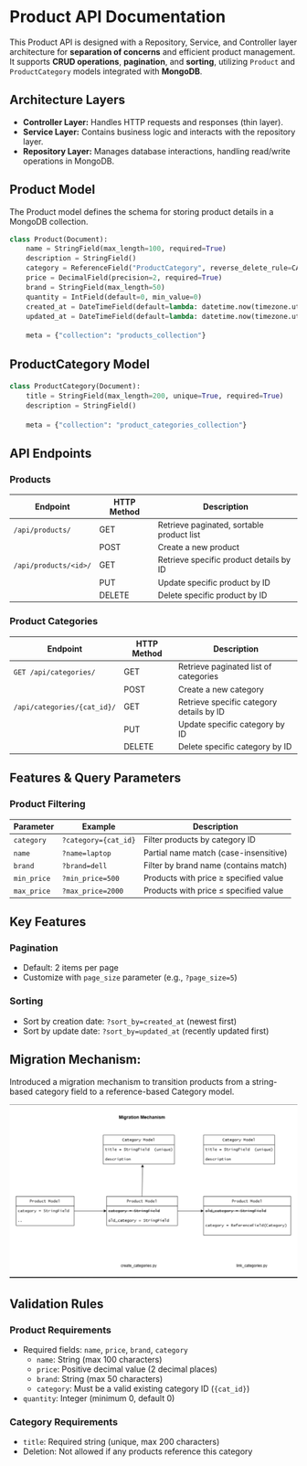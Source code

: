 # Product API Documentation

This Product API is designed with a Repository, Service, and Controller layer architecture for **separation of concerns** and efficient product management. It supports **CRUD operations**, **pagination**, and **sorting**, utilizing `Product` and `ProductCategory` models integrated with **MongoDB**.

## Architecture Layers

- **Controller Layer:** Handles HTTP requests and responses (thin layer).  
- **Service Layer:** Contains business logic and interacts with the repository layer.  
- **Repository Layer:** Manages database interactions, handling read/write operations in MongoDB.  


## Product Model

The Product model defines the schema for storing product details in a MongoDB collection.

```python
class Product(Document):
    name = StringField(max_length=100, required=True)
    description = StringField()
    category = ReferenceField("ProductCategory", reverse_delete_rule=CASCADE)
    price = DecimalField(precision=2, required=True)
    brand = StringField(max_length=50)
    quantity = IntField(default=0, min_value=0)
    created_at = DateTimeField(default=lambda: datetime.now(timezone.utc))
    updated_at = DateTimeField(default=lambda: datetime.now(timezone.utc))
    
    meta = {"collection": "products_collection"}
```
## ProductCategory Model

```python
class ProductCategory(Document):
    title = StringField(max_length=200, unique=True, required=True)
    description = StringField()
    
    meta = {"collection": "product_categories_collection"}
```

## API Endpoints

### Products

| Endpoint               | HTTP Method | Description                                  |
|------------------------|-------------|----------------------------------------------|
| `/api/products/`       | GET         | Retrieve paginated, sortable product list    |
|                        | POST        | Create a new product                         |
| `/api/products/<id>/`  | GET         | Retrieve specific product details by ID      |
|                        | PUT         | Update specific product by ID                |
|                        | DELETE      | Delete specific product by ID                |


### Product Categories

| Endpoint               | HTTP Method | Description                                  |
|------------------------|-------------|----------------------------------------------|
| `GET /api/categories/`       | GET         | Retrieve paginated list of categories    |
|                        | POST        | Create a new category                         |
| `/api/categories/{cat_id}/`  | GET         | Retrieve specific category details by ID      |
|                        | PUT         | Update specific category by ID                |
|                        | DELETE      | Delete specific category by ID                |

## Features & Query Parameters

### Product Filtering

| Parameter   | Example                    | Description                                  |
|-------------|----------------------------|----------------------------------------------|
| `category`  | `?category={cat_id}`       | Filter products by category ID               |
| `name`      | `?name=laptop`             | Partial name match (case-insensitive)        |
| `brand`     | `?brand=dell`              | Filter by brand name (contains match)        |
| `min_price` | `?min_price=500`           | Products with price ≥ specified value        |
| `max_price` | `?max_price=2000`          | Products with price ≤ specified value        |

## Key Features

### Pagination
- Default: 2 items per page
- Customize with `page_size` parameter (e.g., `?page_size=5`)

### Sorting
- Sort by creation date: `?sort_by=created_at` (newest first)
- Sort by update date: `?sort_by=updated_at` (recently updated first)

## Migration Mechanism:
Introduced a migration mechanism to transition products from a string-based 
category field to a reference-based Category model.
 
![Database Migration Flow](migration_mechanism.png)

## Validation Rules

### Product Requirements
- Required fields: `name`, `price`, `brand`, `category`
  - `name`: String (max 100 characters)
  - `price`: Positive decimal value (2 decimal places)
  - `brand`: String (max 50 characters)
  - `category`: Must be a valid existing category ID (`{cat_id}`)
- `quantity`: Integer (minimum 0, default 0)

### Category Requirements
- `title`: Required string (unique, max 200 characters)
- Deletion: Not allowed if any products reference this category